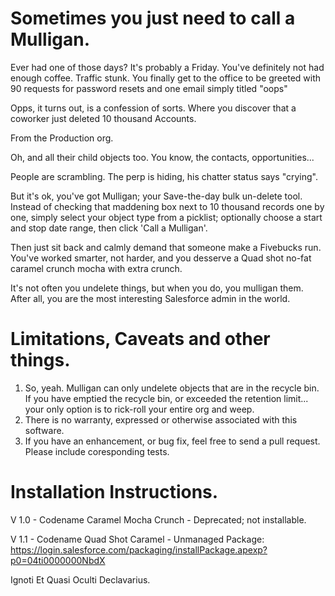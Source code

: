 Sometimes you just need to call a Mulligan. 
========

Ever had one of those days? It's probably a Friday. You've definitely not had enough coffee. Traffic stunk.
You finally get to the office to be greeted with 90 requests for password resets and one email simply titled "oops"

Opps, it turns out, is a confession of sorts. Where you discover that a coworker just deleted 10 thousand Accounts. 

From the Production org. 

Oh, and all their child objects too. You know, the contacts, opportunities...

People are scrambling. The perp is hiding, his chatter status says "crying". 

But it's ok, you've got Mulligan; your Save-the-day bulk un-delete tool. Instead of checking that maddening
box next to 10 thousand records one by one, simply select your object type from a picklist; optionally 
choose a start and stop date range, then click 'Call a Mulligan'. 

Then just sit back and calmly demand that someone make a Fivebucks run. 
You've worked smarter, not harder, and you desserve a Quad shot no-fat caramel crunch mocha with extra crunch.

It's not often you undelete things, but when you do, you mulligan them. After all, you are the most interesting 
Salesforce admin in the world.

Limitations, Caveats and other things.
========

1. So, yeah. Mulligan can only undelete objects that are in the recycle bin. If you have emptied the recycle bin, or exceeded the retention limit... your only option is to rick-roll your entire org and weep.
2. There is no warranty, expressed or otherwise associated with this software.
3. If you have an enhancement, or bug fix, feel free to send a pull request. Please include coresponding tests.

Installation Instructions.
========

V 1.0 - Codename Caramel Mocha Crunch - Deprecated; not installable.

V 1.1 - Codename Quad Shot Caramel - Unmanaged Package: https://login.salesforce.com/packaging/installPackage.apexp?p0=04ti0000000NbdX

Ignoti Et Quasi Oculti Declavarius. 
